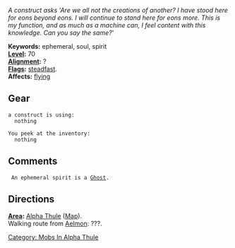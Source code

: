 *A construct asks 'Are we all not the creations of another? I have stood
here for eons beyond eons. I will continue to stand here for eons more.
This is my function, and as much as a machine can, I feel content with
this knowledge. Can you say the same?*'

**Keywords:** ephemeral, soul, spirit  
**[Level](Level.md "wikilink"):** 70  
**[Alignment](Alignment.md "wikilink"):** ?  
**[Flags](:Category:_Mob_Types.md "wikilink"):**
[steadfast](Sentinel_Mobs.md "wikilink").  
**Affects:** [flying](Fly.md "wikilink")  

## Gear

`a construct is using:`  
`  nothing`

`You peek at the inventory:`  
`  nothing`

## Comments

` An ephemeral spirit is a `[`Ghost`](Ghost "wikilink")`.`

## Directions

**[Area](:Category:_Areas.md "wikilink"):** [Alpha
Thule](:Category:_Alpha_Thule.md "wikilink")
([Map](Alpha_Thule_Map.md "wikilink")).  
Walking route from [Aelmon](Aelmon.md "wikilink"): ???.  

[Category: Mobs In Alpha
Thule](Category:_Mobs_In_Alpha_Thule "wikilink")
